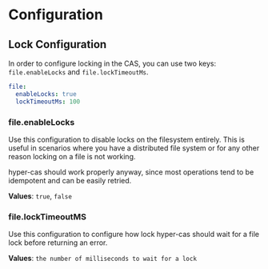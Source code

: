 # Configuration

## Lock Configuration

In order to configure locking in the CAS, you can use two keys: `file.enableLocks` and `file.lockTimeoutMs`.

```yaml
file:
  enableLocks: true
  lockTimeoutMs: 100
```

### file.enableLocks

Use this configuration to disable locks on the filesystem entirely. This is useful in scenarios where you have a distributed file system or for any other reason locking on a file is not working.

hyper-cas should work properly anyway, since most operations tend to be idempotent and can be easily retried.

**Values**: `true`, `false`

### file.lockTimeoutMS

Use this configuration to configure how lock hyper-cas should wait for a file lock before returning an error.

**Values**: `the number of milliseconds to wait for a lock`
